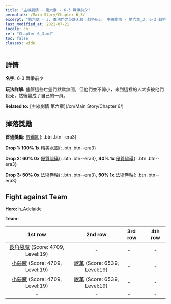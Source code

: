 ```yaml
---
title: "主線劇情 - 第六章 - 6-3 戰爭前夕"
permalink: /Main Story/Chapter 6_3/
excerpt: "第六章 - 3. 魔法门之英雄无敌：战争纪元  主線劇情 - 第六章_3. 6-3 戰爭前夕"
last_modified_at: 2021-07-21
locale: cn
ref: "Chapter 6_3.md"
toc: false
classes: wide
---
```


## 詳情

 **名字:** 6-3 戰爭前夕

 **玩法詳解:** 儘管這些亡靈們默默無聞，但他們並不弱小，來到這裡的人大多被他們殺死，然後變成了自己的一員。

 **Related to:** [主線劇情 第六章](/cn/Main Story/Chapter 6/)

## 掉落獎勵

 **首通獎勵:** [銀鑰匙](/cn/Items/con_693/){: .btn .btn--era3}

 **Drop 1:** **100% 1x** [精美水銀](/cn/Items/mat_21/){: .btn .btn--era3}

 **Drop 2:** **60% 0x** [優質硫磺](/cn/Items/mat_15/){: .btn .btn--era3}, **40% 1x** [優質硫磺](/cn/Items/mat_15/){: .btn .btn--era3}

 **Drop 3:** **50% 0x** [法術卷軸](/cn/Items/con_694/){: .btn .btn--era3}, **50% 1x** [法術卷軸](/cn/Items/con_694/){: .btn .btn--era3}


## Fight against Team
 **Hero:** h_Adelaide

 **Team:**


  | 1st row | 2nd row | 3rd row | 4th row |
  |:----:|:----:|:----|:----:|
  | [長角惡魔](/cn/units/Demon/) (Score: 4709, Level:19)  | - | - | - |
  | [小惡魔](/cn/units/Imp/) (Score: 4709, Level:19)  | [歌革](/cn/units/Gog/) (Score: 6539, Level:19)  | - | - |
  | [小惡魔](/cn/units/Imp/) (Score: 4709, Level:19)  | [歌革](/cn/units/Gog/) (Score: 6539, Level:19)  | - | - |
  | - | - | - | - |


